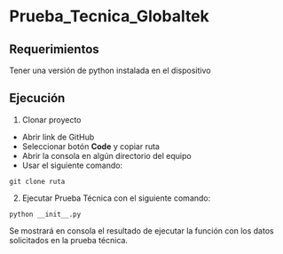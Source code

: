 # Prueba_Tecnica_Globaltek

## Requerimientos

Tener una versión de python instalada en el dispositivo

## Ejecución

1. Clonar proyecto 
- Abrir link de GitHub 
- Seleccionar botón **Code** y copiar ruta
- Abrir la consola en algún directorio del equipo
- Usar el siguiente comando:
```
git clone ruta
```

2. Ejecutar Prueba Técnica con el siguiente comando:
```
python __init__.py
```

Se mostrará en consola el resultado de ejecutar la función con los datos solicitados en la prueba técnica.
